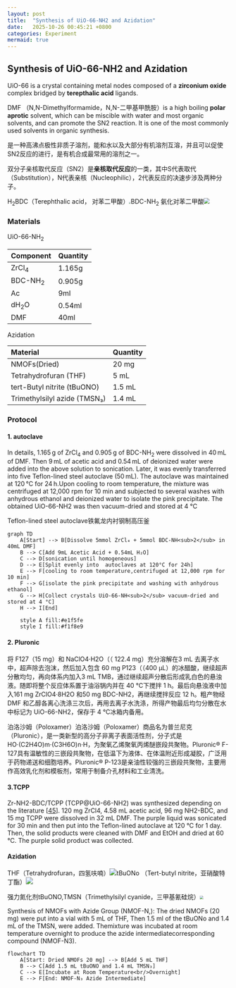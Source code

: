 ```yaml
---
layout: post
title:  "Synthesis of UiO-66-NH2 and Azidation"
date:   2025-10-26 00:45:21 +0800
categories: Experiment
mermaid: true
---
```


## Synthesis of UiO-66-NH2 and Azidation

UiO-66 is a crystal containing metal nodes composed of a **zirconium oxide** complex bridged by **terepthalic acid** ligands.

DMF （N,N-Dimethylformamide，N,N-二甲基甲酰胺）is a high boiling **polar aprotic** solvent, which can be miscible with water and most organic solvents, and can promote the SN2 reaction. It is one of the most commonly used solvents in organic synthesis.

是一种高沸点极性非质子溶剂，能和水以及大部分有机溶剂互溶，并且可以促使SN2反应的进行，是有机合成最常用的溶剂之一。

双分子亲核取代反应（SN2）是**亲核取代反应**的一类，其中S代表取代（Substitution），N代表亲核（Nucleophilic），2代表反应的决速步涉及两种分子。

H<sub>2</sub>BDC（Terephthalic acid， 对苯二甲酸）<img src="https://www.sigmaaldrich.cn/deepweb/assets/sigmaaldrich/product/structures/160/265/086bbb9a-8364-4070-87f6-ef806b3d6fdc/800/086bbb9a-8364-4070-87f6-ef806b3d6fdc.png" style="zoom:25%;" />BDC-NH<sub>2</sub>   氨化对苯二甲酸<img src="https://cdn.jsdelivr.net/gh/ymtot/picgo@main/imgs/202510251331781.gif" style="zoom:80%;" />

### Materials

UiO-66-NH<sub>2</sub>

| Component          | Quantity |
| ------------------ | -------- |
| ZrCl<sub>4</sub>   | 1.165g   |
| BDC-NH<sub>2</sub> | 0.905g   |
| Ac                 | 9ml      |
| dH<sub>2</sub>O    | 0.54ml   |
| DMF                | 40ml     |

Azidation


| Material | Quantity |
| :--- | :--- |
| NMOFs(Dried) | 20 mg |
| Tetrahydrofuran (THF) | 5 mL |
| tert-Butyl nitrite (tBuONO) | 1.5 mL |
| Trimethylsilyl azide (TMSN₃) | 1.4 mL |


### Protocol

#### 1. autoclave

In details, 1.165 g of ZrCl<sub>4</sub> and 0.905 g of BDC-NH<sub>2</sub> were dissolved in 40 mL of DMF. Then 9 mL of acetic acid and 0.54 mL of deionized water were added into the above solution to sonication. Later, it was evenly transferred into five Teflon-lined steel autoclave (50 mL). The autoclave was maintained at 120 °C for 24 h.Upon cooling to room temperature, the mixture was centrifuged at 12,000 rpm for 10 min and subjected to several washes with anhydrous ethanol and deionized water to isolate the pink precipitate. The obtained UiO-66-NH2 was then vacuum-dried and stored at 4 °C

Teflon-lined steel autoclave铁氟龙内衬钢制高压釜

```mermaid
graph TD
    A[Start] --> B[Dissolve 5mmol ZrCl₄ + 5mmol BDC-NH<sub>2</sub> in 40mL DMF]
    B --> C[Add 9mL Acetic Acid + 0.54mL H₂O]
    C --> D[sonication until homogeneous]
    D --> E[Split evenly into  autoclaves at 120°C for 24h]
    E --> F[cooling to room temperature,centrifuged at 12,000 rpm for 10 min]
    F --> G[isolate the pink precipitate and washing with anhydrous ethanol]
    G --> H[Collect crystals UiO-66-NH<sub>2</sub> vacuum-dried and stored at 4 °C]
    H --> I[End]
    
    style A fill:#e1f5fe
    style I fill:#f1f8e9
```

#### 2. Pluronic

将 F127（15 mg）和 NaClO4·H2O（（ 122.4 mg）充分溶解在3 mL 去离子水中，超声除去泡沫，然后加入包含 60 mg P123（（400 μL）的冰醋酸，继续超声分散均匀，再向体系内加入3 mL TMB，通过继续超声分散后形成乳白色的悬浊液。随即将整个反应体系置于油浴锅内并在 40 ℃下搅拌 1 h。最后向悬浊液中加入161 mg ZrClO4·8H2O 和50 mg BDC-NH2，再继续搅拌反应 12 h。粗产物经 DMF 和乙醇各离心洗涤三次后，再用去离子水洗涤，所得产物最后均匀分散在水中标记为 UiO-66-NH2，保存于 4 ℃冰箱内备用。

泊洛沙姆（Poloxamer）泊洛沙姆（Poloxamer）商品名为普兰尼克（Pluronic），是一类新型的高分子非离子表面活性剂，分子式是HO·(C2H4O)m·(C3H6O)n·H，为聚氧乙烯聚氧丙烯醚嵌段共聚物。Pluronic® F-127具有温敏性的三嵌段共聚物，在低温下为液体、在体温附近形成凝胶，广泛用于药物递送和细胞培养。Pluronic® P-123是亲油性较强的三嵌段共聚物，主要用作高效乳化剂和模板剂，常用于制备介孔材料和工业清洗。

#### 3.TCPP

Zr-NH2-BDC/TCPP (TCPP@UiO-66-NH2) was synthesized depending on the literature [[45](https://www.sciencedirect.com/science/article/pii/S0039914023007129#bib45)]. 120 mg ZrCl4, 4.58 mL acetic acid, 96 mg NH2-BDC, and 15 mg TCPP were dissolved in 32 mL DMF. The purple liquid was sonicated for 30 min and then put into the Teflon-lined autoclave at 120 °C for 1 day. Then, the solid products were cleaned with DMF and EtOH and dried at 60 °C. The purple solid product was collected.

  

#### Azidation

THF（Tetrahydrofuran，四氢呋喃）![](https://cdn.jsdelivr.net/gh/ymtot/picgo@main/imgs/202510251350705.gif)tBuONo （Tert-butyl nitrite，亚硝酸特丁酯）![](https://cdn.jsdelivr.net/gh/ymtot/picgo@main/imgs/202510251351177.gif)

强力氮化剂tBuONO,TMSN（Trimethylsilyl cyanide，三甲基氰硅烷）<img src="https://cdn.jsdelivr.net/gh/ymtot/picgo@main/imgs/202510251351149.gif" style="zoom:50%;" />

Synthesis of NMOFs with Azide Group (NMOF-N,): The dried NMOFs (20 mg) were put into a vial with 5 mL of THF, Then 1.5 ml of the tBuONo and 1.4 mL of the TMSN, were added. Themixture was incubated at room temperature overnight to produce the azide intermediatecorresponding compound (NMOF-N3).

```mermaid
flowchart TD
    A[Start: Dried NMOFs 20 mg] --> B[Add 5 mL THF]
    B --> C[Add 1.5 mL tBuONO and 1.4 mL TMSN₃]
    C --> E[Incubate at Room Temperature<br/>Overnight]
    E --> F[End: NMOF-N₃ Azide Intermediate]
```
